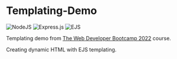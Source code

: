 # Templating-Demo

![NodeJS](https://img.shields.io/badge/node.js-6DA55F?style=for-the-badge&logo=node.js&logoColor=white) ![Express.js](https://img.shields.io/badge/express.js-%23404d59.svg?style=for-the-badge&logo=express&logoColor=%2361DAFB) <img alt='EJS' src='https://img.shields.io/badge/<%25=_EJS %25>-100000?style=for-the-badge&logo=&logoColor=&labelColor=&color=A0B657'/>

 Templating demo from [The Web Developer Bootcamp 2022](https://www.udemy.com/course/the-web-developer-bootcamp/) course.

Creating dynamic HTML with EJS templating.


